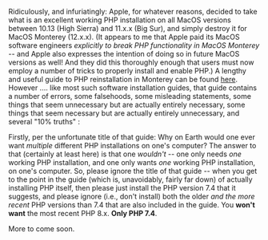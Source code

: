 Ridiculously, and infuriatingly: Apple, for whatever reasons, decided to take what is an excellent working PHP installation on all MacOS versions between 10.13 (High Sierra) and 11.x.x (Big Sur), and simply destroy it for MacOS Monterey (12.x.x).  (It appears to me that Apple paid its MacOS software engineers *explicitly to break PHP functionality in MacOS Monterey* -- and Apple also expresses the intention of doing so in future MacOS versions as well!  And they did this thoroughly enough that users must now employ a number of tricks to properly install and enable PHP.)  A lengthy and useful guide to PHP reinstallation in Monterey can be found [here](https://getgrav.org/blog/macos-monterey-apache-multiple-php-versions).  However .... like most such software installation guides, that guide contains a number of errors, some falsehoods, some misleading statements, some things that seem unnecessary but are actually entirely necessary, some things that seem necessary but are actually entirely unnecessary, and several "10% truths" :

Firstly, per the unfortunate title of that guide: Why on Earth would one ever want *multiple* different PHP installations on one's computer?  The answer to that (certainly at least here) is that one *wouldn't* -- one only needs *one* working PHP installation, and one only wants *one* working PHP installation, on one's computer.  So, please ignore the title of that guide -- when you get to the point in the guide (which is, unavoidably, fairly far down) of actually installing PHP itself, then please just install the PHP version 7.4 that it suggests, and please ignore (i.e., don't install) both the older *and the more recent* PHP versions than 7.4 that are also included in the guide.  You **won't want** the most recent PHP 8.x.  **Only PHP 7.4**.

More to come soon.
